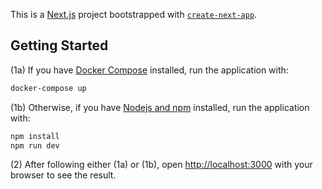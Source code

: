 This is a [Next.js](https://nextjs.org/) project bootstrapped with [`create-next-app`](https://github.com/vercel/next.js/tree/canary/packages/create-next-app).

## Getting Started

(1a) If you have [Docker Compose](https://docs.docker.com/compose/install/) installed, run the application with:

```bash
docker-compose up
```

(1b) Otherwise, if you have [Nodejs and npm](https://docs.npmjs.com/downloading-and-installing-node-js-and-npm) installed, run the application with:

```bash
npm install
npm run dev
```

(2) After following either (1a) or (1b), open [http://localhost:3000](http://localhost:3000) with your browser to see the result.
